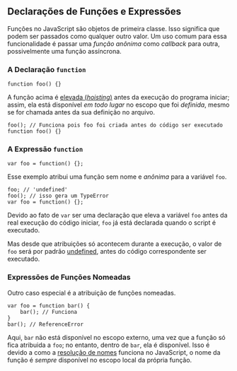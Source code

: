 ## Declarações de Funções e Expressões

Funções no JavaScript são objetos de primeira classe. Isso significa que podem 
ser passados como qualquer outro valor. Um uso comum para essa funcionalidade 
é passar uma *função anônima* como *callback* para outra, possivelmente 
uma função assíncrona.

### A Declaração `function`

    function foo() {}

A função acima é [elevada (*hoisting*)](#function.scopes) antes da execução 
do programa iniciar; assim, ela está disponível *em todo lugar* no escopo que 
foi *definida*, mesmo se for chamada antes da sua definição no arquivo.

    foo(); // Funciona pois foo foi criada antes do código ser executado
    function foo() {}

### A Expressão `function`

    var foo = function() {};

Esse exemplo atribui uma função sem nome e *anônima* para a variável `foo`.

    foo; // 'undefined'
    foo(); // isso gera um TypeError
    var foo = function() {};

Devido ao fato de `var` ser uma declaração que eleva a variável `foo` antes 
da real execução do código iniciar, `foo` já está declarada quando o script 
é executado.

Mas desde que atribuições só acontecem durante a execução, o valor de `foo` 
será por padrão [undefined](#core.undefined), antes do código correspondente 
ser executado.

### Expressões de Funções Nomeadas

Outro caso especial é a atribuição de funções nomeadas.

    var foo = function bar() {
        bar(); // Funciona
    }
    bar(); // ReferenceError

Aqui, `bar` não está disponível no escopo externo, uma vez que a função só 
fica atribuida a `foo`; no entanto, dentro de `bar`, ela é disponível. 
Isso é devido a como a [resolução de nomes](#function.scopes) 
funciona no JavaScript, o nome da função é *sempre* disponível no escopo 
local da própria função.